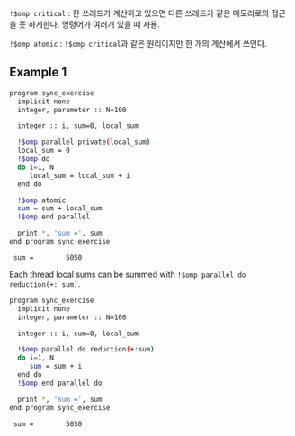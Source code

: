 `!$omp critical` : 한 쓰레드가 계산하고 있으면 다른 쓰레드가 같은 메모리로의 접근을 못 하게한다. 명령어가 여러개 있을 때 사용.

`!$omp atomic` : `!$omp critical`과 같은 원리이지만 한 개의 계산에서 쓰인다.
## Example 1
```bash
program sync_exercise
  implicit none
  integer, parameter :: N=100

  integer :: i, sum=0, local_sum

  !$omp parallel private(local_sum)
  local_sum = 0
  !$omp do
  do i=1, N
     local_sum = local_sum + i
  end do

  !$omp atomic
  sum = sum + local_sum
  !$omp end parallel

  print *, 'sum =', sum
end program sync_exercise
```
```
 sum =        5050
```
Each thread local sums can be summed with `!$omp parallel do reduction(+: sum)`.
```bash
program sync_exercise
  implicit none
  integer, parameter :: N=100

  integer :: i, sum=0, local_sum

  !$omp parallel do reduction(+:sum)
  do i=1, N
     sum = sum + i
  end do
  !$omp end parallel do

  print *, 'sum =', sum
end program sync_exercise
```
```
 sum =        5050
```
